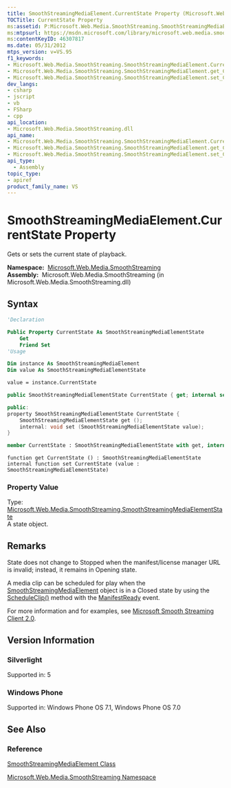 ```yaml
---
title: SmoothStreamingMediaElement.CurrentState Property (Microsoft.Web.Media.SmoothStreaming)
TOCTitle: CurrentState Property
ms:assetid: P:Microsoft.Web.Media.SmoothStreaming.SmoothStreamingMediaElement.CurrentState
ms:mtpsurl: https://msdn.microsoft.com/library/microsoft.web.media.smoothstreaming.smoothstreamingmediaelement.currentstate(v=VS.95)
ms:contentKeyID: 46307817
ms.date: 05/31/2012
mtps_version: v=VS.95
f1_keywords:
- Microsoft.Web.Media.SmoothStreaming.SmoothStreamingMediaElement.CurrentState
- Microsoft.Web.Media.SmoothStreaming.SmoothStreamingMediaElement.get_CurrentState
- Microsoft.Web.Media.SmoothStreaming.SmoothStreamingMediaElement.set_CurrentState
dev_langs:
- csharp
- jscript
- vb
- FSharp
- cpp
api_location:
- Microsoft.Web.Media.SmoothStreaming.dll
api_name:
- Microsoft.Web.Media.SmoothStreaming.SmoothStreamingMediaElement.CurrentState
- Microsoft.Web.Media.SmoothStreaming.SmoothStreamingMediaElement.get_CurrentState
- Microsoft.Web.Media.SmoothStreaming.SmoothStreamingMediaElement.set_CurrentState
api_type:
  - Assembly
topic_type:
- apiref
product_family_name: VS
---
```


# SmoothStreamingMediaElement.CurrentState Property

Gets or sets the current state of playback.

**Namespace:**  [Microsoft.Web.Media.SmoothStreaming](microsoft-web-media-smoothstreaming-namespace_1.md)  
**Assembly:**  Microsoft.Web.Media.SmoothStreaming (in Microsoft.Web.Media.SmoothStreaming.dll)

## Syntax

```vb
'Declaration

Public Property CurrentState As SmoothStreamingMediaElementState
    Get
    Friend Set
'Usage

Dim instance As SmoothStreamingMediaElement
Dim value As SmoothStreamingMediaElementState

value = instance.CurrentState
```

```csharp
public SmoothStreamingMediaElementState CurrentState { get; internal set; }
```

```cpp
public:
property SmoothStreamingMediaElementState CurrentState {
    SmoothStreamingMediaElementState get ();
    internal: void set (SmoothStreamingMediaElementState value);
}
```

``` fsharp
member CurrentState : SmoothStreamingMediaElementState with get, internal set
```

```jscript
function get CurrentState () : SmoothStreamingMediaElementState
internal function set CurrentState (value : SmoothStreamingMediaElementState)
```

### Property Value

Type: [Microsoft.Web.Media.SmoothStreaming.SmoothStreamingMediaElementState](smoothstreamingmediaelementstate-enumeration-microsoft-web-media-smoothstreaming_1.md)  
A state object.

## Remarks

State does not change to Stopped when the manifest/license manager URL is invalid; instead, it remains in Opening state.

A media clip can be scheduled for play when the [SmoothStreamingMediaElement](smoothstreamingmediaelement-class-microsoft-web-media-smoothstreaming_1.md) object is in a Closed state by using the [ScheduleClip()](smoothstreamingmediaelement-scheduleclip-method-microsoft-web-media-smoothstreaming_1.md) method with the [ManifestReady](smoothstreamingmediaelement-manifestready-event-microsoft-web-media-smoothstreaming_1.md) event.

For more information and for examples, see [Microsoft Smooth Streaming Client 2.0](microsoft-smooth-streaming-client-2-0.md).

## Version Information

### Silverlight

Supported in: 5  

### Windows Phone

Supported in: Windows Phone OS 7.1, Windows Phone OS 7.0  

## See Also

### Reference

[SmoothStreamingMediaElement Class](smoothstreamingmediaelement-class-microsoft-web-media-smoothstreaming_1.md)

[Microsoft.Web.Media.SmoothStreaming Namespace](microsoft-web-media-smoothstreaming-namespace_1.md)

